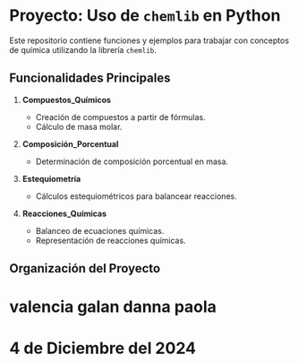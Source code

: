 # Proyecto: Uso de `chemlib` en Python

Este repositorio contiene funciones y ejemplos para trabajar con conceptos de química utilizando la librería `chemlib`.

## Funcionalidades Principales

1. **Compuestos_Químicos**
   - Creación de compuestos a partir de fórmulas.
   - Cálculo de masa molar.
  
2. **Composición_Porcentual**
   - Determinación de composición porcentual en masa.

3. **Estequiometría**
   - Cálculos estequiométricos para balancear reacciones.
  
4. **Reacciones_Químicas**
   - Balanceo de ecuaciones químicas.
   - Representación de reacciones químicas.


## Organización del Proyecto
# valencia galan danna paola
# 4 de Diciembre del 2024
